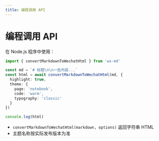 ```yaml
---
title: 编程调用 API
---
```


# 编程调用 API

在 Node.js 程序中使用：

```ts
import { convertMarkdownToWechatHtml } from 'wx-md'

const md = `# 标题\n\n一些内容...`
const html = await convertMarkdownToWechatHtml(md, {
  highlight: true,
  theme: {
    page: 'notebook',
    code: 'warm',
    typography: 'classic'
  }
})

console.log(html)
```

- `convertMarkdownToWechatHtml(markdown, options)` 返回字符串 HTML
- 主题名称按实际发布版本为准